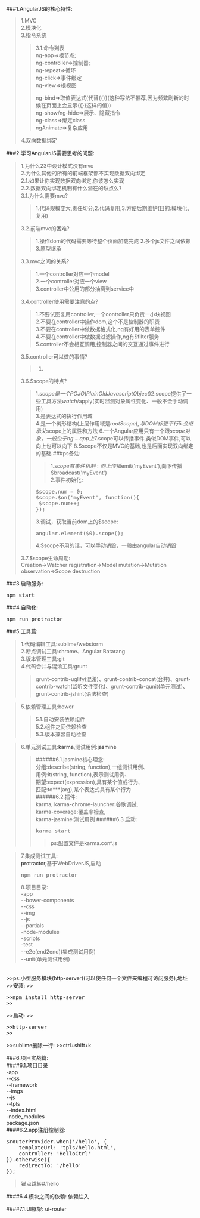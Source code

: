 <style>
a{text-decoration: none;}
a:link{text-decoration: none;}
a:visited{text-decoration: none;}
a:hover{text-decoration: none;}
a:active{text-decoration: none;}
</style>
###1.AngularJS的核心特性:
>1.MVC<br/>
>2.模块化<br/>
>3.指令系统<br/>
>>3.1.命令列表<br/>
>>ng-app=>根节点;<br/>
>>ng-controller=>控制器;<br/>
>>ng-repeat=>循环<br/>
>>ng-click=>事件绑定<br/>
>>ng-view=>根视图<br/>
>>
>>ng-bind=>取值表达式(代替{{}}(这种写法不推荐,因为频繁刷新的时候在页面上会显示{{}}这样的值))<br/>
>>ng-show/ng-hide=>展示、隐藏指令<br/>
>>ng-class=>绑定class<br/>
>>ngAnimate=>复杂应用<br/>
>
>4.双向数据绑定</br>

###2.学习AngularJS需要思考的问题:
>1.为什么23中设计模式没有mvc<br/>
>2.为什么其他的所有的前端框架都不实现数据双向绑定<br/>
>2.1.如果让你实现数据双向绑定,你该怎么实现<br/>
>2.2.数据双向绑定机制有什么潜在的缺点么?<br/>
>3.1.为什么需要mvc?<br/>
>>1.代码规模变大,责任切分;2.代码复用;3.方便后期维护(目的:模块化、复用)<br/>
>
>3.2.前端mvc的困难?<br/>
>>1.操作dom的代码需要等待整个页面加载完成
>>2.多个js文件之间依赖
>>3.原型继承
>
>3.3.mvc之间的关系?<br/>
>>1.一个controller对应一个model<br/>
>>2.一个controller对应一个view<br/>
>>3.controller中公用的部分抽离到service中
>
>3.4.controller使用需要注意的点?<br/>
>>1.不要试图复用controller,一个controller只负责一小块视图<br/>
>>2.不要在controller中操作dom,这个不是控制器的职责<br/>
>>3.不要在controller中做数据格式化,ng有好用的表单控件<br/>
>>4.不要在controller中做数据过滤操作,ng有$filter服务<br/>
>>5.controller不会相互调用,控制器之间的交互通过事件进行<br/>
>
>3.5.controller可以做的事情?<br/>
>>1.
>
>3.6.$scope的特点?<br/>
>>1.$scope是一个POJO(Plain Old Javascript Object)
>>2.$scope提供了一些工具方法$watch/$apply(实时监测对象属性变化、一般不会手动调用)<br/>
>>3.是表达式的执行作用域<br/>
>>4.是一个树形结构(上层作用域是$rootScope),与DOM标签平行
>>5.会继承父$scope上的属性和方法
>>6.一个Angular应用只有一个跟$scope对象，一般位于ng-app上
>>7.$scope可以传播事件,类似DOM事件,可以向上也可以向下
>>8.$scope不仅是MVC的基础,也是后面实现双向绑定的基础
>>###ps备注:
>>>1.$scope有事件机制:向上传播$emit('myEvent'),向下传播$broadcast('myEvent')<br/>
>>2.事件初始化:
>><pre>
>>$scope.num = 0;
>>$scope.$on('myEvent', function(){
>>	$scope.num++;
>>});
>></pre>
>>3.调试，获取当前dom上的$scope:<br/>
>><pre>
>>angular.element($0).scope();
>></pre>
>>4.$scope不用的话，可以手动销毁，一般由angular自动销毁
>
>3.7.$scope生命周期:<br/>
>Creation->Watcher registration->Model mutation->Mutation observation->Scope destruction

###3.启动服务:
<pre>
npm start
</pre>

###4.自动化:
<pre>
npm run protractor
</pre>

###5.工具篇:
>1.代码编辑工具:sublime/webstorm<br/>
>2.断点调试工具:chrome、Angular Batarang<br/>
>3.版本管理工具:git<br/>
>4.代码合并与混淆工具:grunt<br/>
>>grunt-contrib-uglify(混淆)、grunt-contrib-concat(合并)、grunt-contrib-watch(监听文件变化)、grunt-contrib-qunit(单元测试)、grunt-contrib-jshint(语法检查)<br/>

>5.依赖管理工具:bower<br/>
>>5.1.自动安装依赖组件<br/>
>>5.2.组件之间依赖检查<br/>
>>5.3.版本兼容自动检查<br/>

>6.单元测试工具:<a href="https://github.com/karma-runner/karma">karma</a>,测试用例:<a href="https://github.com/karma-runner/karma-jasmine">jasmine</a><br/>
>>######6.1.jasmine核心理念:<br>
>>分组:describe(string, function),一组测试用例、<br/>
>>用例:it(string, function),表示测试用例、<br/>
>>期望:expect(expression),具有某个值或行为、<br/>
>>匹配:to***(arg),某个表达式具有某个行为<br/>
>>######6.2.插件:<br/>
>>karma,
>>karma-chrome-launcher:谷歌调试,<br/>
>>karma-coverage:覆盖率检查,<br/>
>>karma-jasmine:测试用例
>>######6.3.启动:<br/>
>><pre>karma start</pre>
>>>ps:配置文件是karma.conf.js

>7.集成测试工具:<br/>
><a href="https://github.com/angular/protractor">protractor</a>,基于WebDriverJS,启动
><pre>npm run protractor</pre>
>8.项目目录:<br/>
-app<br/>
--bower-components<br/>
--css<br/>
--img<br/>
--js<br/>
--partials<br/>
-node-modules<br/>
-scripts<br/>
-test<br/>
--e2e(end2end)(集成测试用例)<br/>
--unit(单元测试用例)<br/>
<br/>
>>ps:小型服务模块(http-server)(可以使任何一个文件夹编程可访问服务),<a href="https://github.com/nodeapps/http-server">地址</a><br/>
>>安装:
>><pre>
>>npm install http-server
>></pre>
>>启动:
>><pre>
>>http-server
>></pre>
>>sublime删除一行:
>>ctrl+shift+k


###6.项目实战篇:<br/>
####6.1.项目目录<br/>
-app<br/>
--css<br/>
--framework<br/>
--imgs<br/>
--js<br/>
--tpls<br/>
--index.html<br/>
-node_modules<br/>
package.json<br/>
####6.2.app注册控制器:
<pre>
$routerProvider.when('/hello', {
	templateUrl: 'tpls/hello.html',
	controller: 'HelloCtrl'
}).otherwise({
	redirectTo: '/hello'
});
</pre>
>锚点跳转#/hello

####6.4.模块之间的依赖:
依赖注入

####7.1.UI框架:
[ui-router](https://ui-router.github.io/)